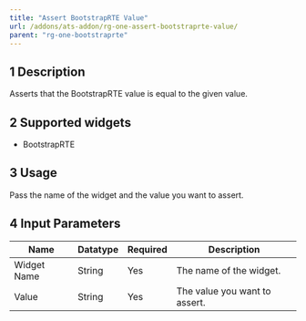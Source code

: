 ```yaml
---
title: "Assert BootstrapRTE Value"
url: /addons/ats-addon/rg-one-assert-bootstraprte-value/
parent: "rg-one-bootstraprte"
---
```


## 1 Description

Asserts that the BootstrapRTE value is equal to the given value.

## 2 Supported widgets
 
* BootstrapRTE

## 3 Usage

Pass the name of the widget and the value you want to assert.

## 4 Input Parameters

Name | Datatype | Required | Description
---- | -------- | ------- |---------------
Widget Name | String | Yes | The name of the widget.
Value | String | Yes | The value you want to assert.
